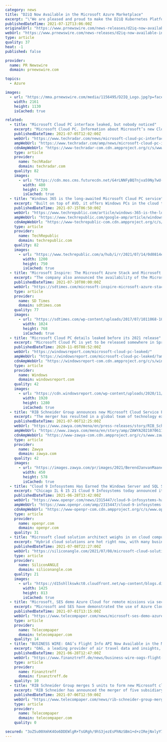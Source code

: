 ```yaml
---
category: news
title: "D2iQ Now Available in the Microsoft Azure Marketplace"
excerpt: "\"We are pleased and proud to make the D2iQ Kubernetes Platform (DKP), with its components Kommander, Konvoy, and Kaptain, available to our customers in the Microsoft Azure Marketplace,\" said Tobi ..."
publishedDateTime: 2021-07-12T13:06:00Z
originalUrl: "https://www.prnewswire.com/news-releases/d2iq-now-available-in-the-microsoft-azure-marketplace-301331501.html"
webUrl: "https://www.prnewswire.com/news-releases/d2iq-now-available-in-the-microsoft-azure-marketplace-301331501.html"
type: article
quality: 37
heat: -1
published: false

provider:
  name: PR Newswire
  domain: prnewswire.com

topics:
  - Azure

images:
  - url: "https://mma.prnewswire.com/media/1156495/D2IQ_Logo.jpg?p=facebook"
    width: 2161
    height: 1130
    isCached: true

related:
  - title: "Microsoft Cloud PC interface leaked, but nobody noticed"
    excerpt: "Microsoft Cloud PC. Information about Microsoft’s new Cloud PC service first came to light last summer, when ZDNet discovered a job description containing details about the proj"
    publishedDateTime: 2021-07-05T12:02:00Z
    webUrl: "https://www.techradar.com/news/microsoft-cloud-pc-interface-leaked-but-nobody-noticed/"
    ampWebUrl: "https://www.techradar.com/amp/news/microsoft-cloud-pc-interface-leaked-but-nobody-noticed"
    cdnAmpWebUrl: "https://www-techradar-com.cdn.ampproject.org/c/s/www.techradar.com/amp/news/microsoft-cloud-pc-interface-leaked-but-nobody-noticed"
    type: article
    provider:
      name: TechRadar
      domain: techradar.com
    quality: 82
    images:
      - url: "https://cdn.mos.cms.futurecdn.net/G4rLNNFyBQ7njva59Ny7wU-480-80.jpg"
        width: 480
        height: 270
        isCached: true
  - title: "Windows 365 is the long-awaited Microsoft Cloud PC service"
    excerpt: "Built on top of AVD, it offers Windows PCs in the cloud that can be provisioned from the same Microsoft Endpoint Manager dashboard organizations use to manage physical devices and VMs, with no ..."
    publishedDateTime: 2021-07-15T06:50:00Z
    webUrl: "https://www.techrepublic.com/article/windows-365-is-the-long-awaited-microsoft-cloud-pc-service/"
    ampWebUrl: "https://www.techrepublic.com/google-amp/article/windows-365-is-the-long-awaited-microsoft-cloud-pc-service/"
    cdnAmpWebUrl: "https://www-techrepublic-com.cdn.ampproject.org/c/s/www.techrepublic.com/google-amp/article/windows-365-is-the-long-awaited-microsoft-cloud-pc-service/"
    type: article
    provider:
      name: TechRepublic
      domain: techrepublic.com
    quality: 82
    images:
      - url: "https://www.techrepublic.com/a/hub/i/r/2021/07/14/0d0814e6-1260-4e39-bda7-2d20fe68970a/resize/1200x/d8869d67ea83362cff8b91ce2fe939bc/windows-365-will-offer-windows-10-and-11-from-the-cloud-embargo-until-july-14-8am-pt.jpg"
        width: 1200
        height: 750
        isCached: true
  - title: "Microsoft Inspire: The Microsoft Azure Stack and Microsoft 365"
    excerpt: "The company also announced the availability of the Microsoft Azure Stack at Inspire today. Azure Stack is the company’s solution to expanding Azure on-premises. “Our partners are excited about ..."
    publishedDateTime: 2021-07-10T00:00:00Z
    webUrl: "https://sdtimes.com/microsoft-inspire-microsoft-azure-stack-microsoft-365/"
    type: article
    provider:
      name: SD Times
      domain: sdtimes.com
    quality: 77
    images:
      - url: "https://sdtimes.com/wp-content/uploads/2017/07/1011068-1024x768.jpg"
        width: 1024
        height: 768
        isCached: true
  - title: "Microsoft Cloud PC details leaked before its 2021 release"
    excerpt: "Microsoft Cloud PC is yet to be released somewhere in Spring 2021, but a series of previously unknown details about it have recently surfaced."
    publishedDateTime: 2020-11-05T08:52:00Z
    webUrl: "https://windowsreport.com/microsoft-cloud-pc-leaked/"
    ampWebUrl: "https://windowsreport.com/microsoft-cloud-pc-leaked/?amp"
    cdnAmpWebUrl: "https://windowsreport-com.cdn.ampproject.org/c/s/windowsreport.com/microsoft-cloud-pc-leaked/?amp"
    type: article
    provider:
      name: Windows
      domain: windowsreport.com
    quality: 42
    images:
      - url: "https://cdn.windowsreport.com/wp-content/uploads/2020/11/Microsoft-Cloud-PC.jpg"
        width: 1920
        height: 1280
        isCached: true
  - title: "RIB Schneider Group announces new Microsoft Cloud Service Provider"
    excerpt: "The merger has resulted in a global team of technology experts, hundreds of Microsoft certifications and over 10 Gold competencies across various Microsoft technology streams"
    publishedDateTime: 2021-07-06T12:25:00Z
    webUrl: "https://www.zawya.com/mena/en/press-releases/story/RIB_Schneider_Group_announces_new_Microsoft_Cloud_Service_Provider-ZAWYA20210706111856/"
    ampWebUrl: "https://www.zawya.com/mena/en/story/amp/ZAWYA20210706111856/"
    cdnAmpWebUrl: "https://www-zawya-com.cdn.ampproject.org/c/s/www.zawya.com/mena/en/story/amp/ZAWYA20210706111856/"
    type: article
    provider:
      name: Zawya
      domain: zawya.com
    quality: 42
    images:
      - url: "https://images.zawya.com/pr/images/2021/BerendJanvanMaanenCEOInTWO_2021_07_06.jpg"
        width: 450
        height: 578
        isCached: true
  - title: "Cloud 9 Infosystems Has Earned the Windows Server and SQL Server Migration to Microsoft Azure Advanced Specialization"
    excerpt: "Chicago IL 6 15 21 Cloud 9 Infosystems today announced it has earned the Windows Server and SQL Server Migration to Microsoft Azure advanced specialization a validation of a solution partner s deep knowledge extensive experience and expertise in migrating"
    publishedDateTime: 2021-06-28T13:42:00Z
    webUrl: "https://www.openpr.com/news/2315447/cloud-9-infosystems-has-earned-the-windows-server-and-sql-server"
    ampWebUrl: "https://www.openpr.com/amp/2315447/cloud-9-infosystems-has-earned-the-windows-server-and-sql-server"
    cdnAmpWebUrl: "https://www-openpr-com.cdn.ampproject.org/c/s/www.openpr.com/amp/2315447/cloud-9-infosystems-has-earned-the-windows-server-and-sql-server"
    type: article
    provider:
      name: openpr.com
      domain: openpr.com
    quality: 31
  - title: "Microsoft cloud solution architect weighs in on cloud computing and more"
    excerpt: "Hybrid cloud solutions are hot right now, with many businesses recognizing the benefits of both on-premises and cloud architecture enterprises, especially in tandem. Approaching on-prem and cloud services,"
    publishedDateTime: 2021-07-08T22:27:00Z
    webUrl: "https://siliconangle.com/2021/07/08/microsoft-cloud-solution-architect-weighs-cloud-computing-mwc21/"
    type: article
    provider:
      name: SiliconANGLE
      domain: siliconangle.com
    quality: 21
    images:
      - url: "https://d15shllkswkct0.cloudfront.net/wp-content/blogs.dir/1/files/2021/07/John-Savill-Mobile-World-Congress-2021.jpg"
        width: 1425
        height: 813
        isCached: true
  - title: "Microsoft, SES demo Azure Cloud for remote missions via secure GovSat service"
    excerpt: "Microsoft and SES have demonstrated the use of Azure Cloud for remote missions using the secure MilSatCom connectivity. The demonstration also involved GovSat, public-private JV between the Luxembourg government and SES,"
    publishedDateTime: 2021-07-01T13:15:00Z
    webUrl: "https://www.telecompaper.com/news/microsoft-ses-demo-azure-cloud-for-remote-missions-via-secure-govsat-service--1388819"
    type: article
    provider:
      name: Telecompaper
      domain: telecompaper.com
    quality: 14
  - title: "BUSINESS WIRE: OAG’s Flight Info API Now Available in the Microsoft Azure Marketplace"
    excerpt: "OAG, a leading provider of air travel data and insights, today announced the availability of its Flight Info API in the Microsoft Azure Marketplace, an online store that provides applications and services for use on Azure. OAG customers can now take ..."
    publishedDateTime: 2021-06-28T12:47:00Z
    webUrl: "https://www.finanztreff.de/news/business-wire-oags-flight-info-api-now-available-in-the-microsoft-azure-marketplace/25165648"
    type: article
    provider:
      name: Finanztreff
      domain: finanztreff.de
    quality: 10
  - title: "RIB Schneider Group merges 5 units to form new Microsoft cloud service provider"
    excerpt: "RIB Schneider has announced the merger of five subsidiary organisations, namely ICS Support, Intech, Levtech Consulting, RIB Cloud and SaaSplaza. Effective 01 July, these organisations will form a new,"
    publishedDateTime: 2021-07-06T12:59:00Z
    webUrl: "https://www.telecompaper.com/news/rib-schneider-group-merges-5-units-to-form-new-microsoft-cloud-service-provider--1389229"
    type: article
    provider:
      name: Telecompaper
      domain: telecompaper.com
    quality: 0

secured: "3oZ5u00XmhK4Oo6DDEWlgR+TsGRgh/9hS3jezEsPhNzSBm1+d+zIRejNxlyY7sGk1CntYtGYBS1m8ERnKboh+HOpme49d9NW+bKxuUn7EBIhUd9Qul7z5EkUE/2G48S/TTJS9SbohquzB4UY3cnbbu4qsGrPCKB9idzTE4BQKYUtOoKAJC6/UqhWDQFsGgKupAQha0PEgeLkFR1WK7V/zokOAW70/zUxanyVzkssZfSnLkmTBMbJpeQw3wLfjTojgVV1Q9vsvq55zETkeGZyAdbNmTpqEnmz6XcOGdp+U/xahT4zF4zrE0y0+TKK63s6nOw6EZfTP5oCl0jAk8wY3w94e1r5L5ohTxvtkmr2QqY=;5svKuRNgP27ec9AlOCq0YA=="
---
```


